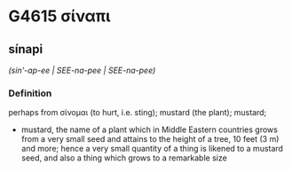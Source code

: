 # G4615 σίναπι

## sínapi

_(sin'-ap-ee | SEE-na-pee | SEE-na-pee)_

### Definition

perhaps from σίνομαι (to hurt, i.e. sting); mustard (the plant); mustard; 

- mustard, the name of a plant which in Middle Eastern countries grows from a very small seed and attains to the height of a tree, 10 feet (3 m) and more; hence a very small quantity of a thing is likened to a mustard seed, and also a thing which grows to a remarkable size
